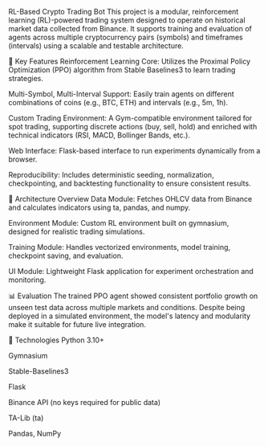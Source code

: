 RL-Based Crypto Trading Bot
This project is a modular, reinforcement learning (RL)-powered trading system designed to operate on historical market data collected from Binance. It supports training and evaluation of agents across multiple cryptocurrency pairs (symbols) and timeframes (intervals) using a scalable and testable architecture.

🚀 Key Features
Reinforcement Learning Core: Utilizes the Proximal Policy Optimization (PPO) algorithm from Stable Baselines3 to learn trading strategies.

Multi-Symbol, Multi-Interval Support: Easily train agents on different combinations of coins (e.g., BTC, ETH) and intervals (e.g., 5m, 1h).

Custom Trading Environment: A Gym-compatible environment tailored for spot trading, supporting discrete actions (buy, sell, hold) and enriched with technical indicators (RSI, MACD, Bollinger Bands, etc.).

Web Interface: Flask-based interface to run experiments dynamically from a browser.

Reproducibility: Includes deterministic seeding, normalization, checkpointing, and backtesting functionality to ensure consistent results.

🧩 Architecture Overview
Data Module: Fetches OHLCV data from Binance and calculates indicators using ta, pandas, and numpy.

Environment Module: Custom RL environment built on gymnasium, designed for realistic trading simulations.

Training Module: Handles vectorized environments, model training, checkpoint saving, and evaluation.

UI Module: Lightweight Flask application for experiment orchestration and monitoring.

📊 Evaluation
The trained PPO agent showed consistent portfolio growth on unseen test data across multiple markets and conditions. Despite being deployed in a simulated environment, the model's latency and modularity make it suitable for future live integration.

🔧 Technologies
Python 3.10+

Gymnasium

Stable-Baselines3

Flask

Binance API (no keys required for public data)

TA-Lib (ta)

Pandas, NumPy

